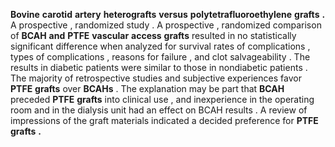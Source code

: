 **Bovine** **carotid** **artery** **heterografts** **versus** **polytetrafluoroethylene** **grafts** **.** A prospective , randomized study . A prospective , randomized comparison of **BCAH** **and** **PTFE** **vascular** **access** **grafts** resulted in no statistically significant difference when analyzed for survival rates of complications , types of complications , reasons for failure , and clot salvageability . The results in diabetic patients were similar to those in nondiabetic patients . The majority of retrospective studies and subjective experiences favor **PTFE** **grafts** over **BCAHs** . The explanation may be part that **BCAH** preceded **PTFE** **grafts** into clinical use , and inexperience in the operating room and in the dialysis unit had an effect on BCAH results . A review of impressions of the graft materials indicated a decided preference for **PTFE** **grafts** **.** 